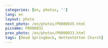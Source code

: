 ```yaml
---
categories: [en, photos, '']
lang: en
layout: photo
next_photo: /en/photos/P0000035.html
picname: P0000032
prev_photo: /en/photos/P0000033.html
tags: [Dead Springbock, Hottentotten Church]
---
```

